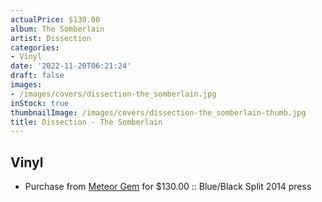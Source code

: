 ```yaml
---
actualPrice: $130.00
album: The Somberlain
artist: Dissection
categories:
- Vinyl
date: '2022-11-20T06:21:24'
draft: false
images:
- /images/covers/dissection-the_somberlain.jpg
inStock: true
thumbnailImage: /images/covers/dissection-the_somberlain-thumb.jpg
title: Dissection - The Somberlain
---
```


## Vinyl
* Purchase from [Meteor Gem](https://meteor-gem.com/products/used-dissection-the-somberlain-lp) for $130.00 :: Blue/Black Split 2014 press
